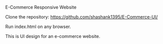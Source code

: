 E-Commerce Responsive Website

Clone the repository: https://github.com/shashank1395/E-Commerce-UI/

Run index.html on any browser. 

This is UI design for an e-commerce website.
